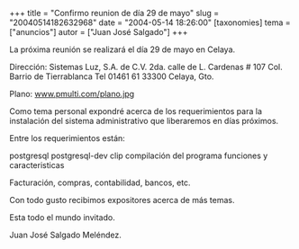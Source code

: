 +++
title = "Confirmo reunion de día 29 de mayo"
slug = "20040514182632968"
date = "2004-05-14 18:26:00"
[taxonomies]
tema = ["anuncios"]
autor = ["Juan José Salgado"]
+++

La próxima reunión se realizará el día 29 de mayo en Celaya.

Dirección: Sistemas Luz, S.A. de C.V. 2da. calle de L. Cardenas \# 107
Col. Barrio de Tierrablanca Tel 01461 61 33300 Celaya, Gto.

<!-- more -->
Plano: www.pmulti.com/plano.jpg

Como tema personal expondré acerca de los requerimientos para la
instalación del sistema administrativo que liberaremos en días próximos.

Entre los requerimientos están:

postgresql postgresql-dev clip compilación del programa funciones y
caracteristicas

Facturación, compras, contabilidad, bancos, etc.

Con todo gusto recibimos expositores acerca de más temas.

Esta todo el mundo invitado.

Juan José Salgado Meléndez.

